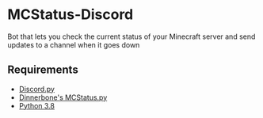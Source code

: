 # MCStatus-Discord
Bot that lets you check the current status of your Minecraft server and send updates to a channel when it goes down
## Requirements
- [Discord.py](https://github.com/Rapptz/discord.py)
- [Dinnerbone's MCStatus.py](https://github.com/Dinnerbone/mcstatus#readme)
- [Python 3.8](https://www.python.org/downloads/release/python-380/)
